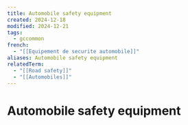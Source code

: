 ```yaml
---
title: Automobile safety equipment
created: 2024-12-18
modified: 2024-12-21
tags:
  - gccommon
french:
  - "[[Equipement de securite automobile]]"
aliases: Automobile safety equipment
relatedTerm:
  - "[[Road safety]]"
  - "[[Automobiles]]"
---
```

# Automobile safety equipment
